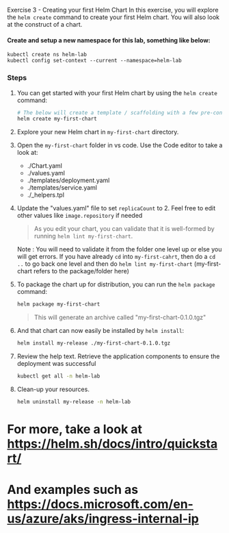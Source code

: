  Exercise 3 - Creating your first Helm Chart
In this exercise, you will explore the ```helm create``` command to create your first Helm chart. You will also look at the construct of a chart.

#### Create and setup a new namespace for this lab, something like below:
```
kubectl create ns helm-lab
kubectl config set-context --current --namespace=helm-lab
```

### Steps

1. You can get started with your first Helm chart by using the ```helm create``` command:

    ```bash
    # The below will create a template / scaffolding with a few pre-configured manifests that can be removed / modified later.
    helm create my-first-chart    
    ```

2. Explore your new Helm chart in `my-first-chart` directory.   

3. Open the `my-first-chart` folder in vs code. Use the Code editor to take a look at:

    * ./Chart.yaml
    * ./values.yaml
    * ./templates/deployment.yaml
    * ./templates/service.yaml
    * ./_helpers.tpl

4. Update the "values.yaml" file to set ```replicaCount``` to 2. Feel free to edit other values like `image.repository` if needed

    > As you edit your chart, you can validate that it is well-formed by running ```helm lint my-first-chart```. 
    
    Note : You will need to validate it from the folder one level up or else you will get errors. 
    If you have already `cd` into `my-first-cahrt`, then do a `cd ..` to go back one level and then do `helm lint my-first-chart` (my-first-chart refers to the package/folder here)

4. To package the chart up for distribution, you can run the ```helm package``` command:

    ```bash
    helm package my-first-chart
    ```

    > This will generate an archive called "my-first-chart-0.1.0.tgz"

5. And that chart can now easily be installed by ```helm install```:

    ```bash
    helm install my-release ./my-first-chart-0.1.0.tgz 
    ```

6. Review the help text. Retrieve the application components to ensure the deployment was successful

    ```bash
    kubectl get all -n helm-lab
    ```    

7. Clean-up your resources.

    ```bash
    helm uninstall my-release -n helm-lab    
    ```

# For more, take a look at https://helm.sh/docs/intro/quickstart/
# And examples such as https://docs.microsoft.com/en-us/azure/aks/ingress-internal-ip
